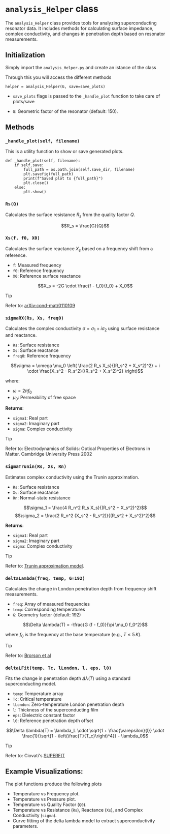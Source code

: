 # `analysis_Helper` class

The `analysis_Helper` class provides tools for analyzing superconducting resonator data. 
It includes methods for calculating surface impedance, complex conductivity, and changes in penetration depth based on resonator measurements.

## Initialization
Simply import the `analysis_Helper.py` and create an istance of the class

Through this you will access the different methods


```
helper = analysis_Helper(G, save=save_plots)
```

- `save_plots` flags is passed to the `_handle_plot` function to take care of plots/save

- `G`: Geometric factor of the resonator (default: 150).

## Methods

### `_handle_plot(self, filename)`

This is a utility function to show or save generated plots.

```
def _handle_plot(self, filename):
    if self.save:
        full_path = os.path.join(self.save_dir, filename)
        plt.savefig(full_path)
        print(f"Saved plot to {full_path}")
        plt.close()
    else:
        plt.show()
```

### `Rs(Q)`

Calculates the surface resistance $R_s$ from the quality factor $Q$.

$$R_s = \frac{G}{Q}$$

### `Xs(f, f0, X0)`

Calculates the surface reactance $X_s$ based on a frequency shift from a reference.

- `f`: Measured frequency  
- `f0`: Reference frequency  
- `X0`: Reference surface reactance

$$X_s = -2G \cdot \frac{f - f_0}{f_0} + X_0$$

> [!TIP]
>
> Refer to: [arXiv:cond-mat/0110109](https://arxiv.org/abs/cond-mat/0110109)

### `sigmaRX(Rs, Xs, freq0)`

Calculates the complex conductivity $\sigma = \sigma_1 + i\sigma_2$ using surface resistance and reactance.

- `Rs`: Surface resistance  
- `Xs`: Surface reactance  
- `freq0`: Reference frequency

$$\sigma = \omega \mu_0 \left( \frac{2 R_s X_s}{(R_s^2 + X_s^2)^2} + i \cdot \frac{X_s^2 - R_s^2}{(R_s^2 + X_s^2)^2} \right)$$

where:  
- $\omega = 2\pi f_0$  
- $\mu_0$: Permeability of free space

**Returns**:  
- `sigma1`: Real part  
- `sigma2`: Imaginary part  
- `sigma`: Complex conductivity

> [!TIP]
>
> Refer to: Electrodynamics of Solids: Optical Properties of Electrons in Matter. Cambridge University Press 2002

### `sigmaTrunin(Rs, Xs, Rn)`

Estimates complex conductivity using the Trunin approximation.

- `Rs`: Surface resistance  
- `Xs`: Surface reactance  
- `Rn`: Normal-state resistance

$$\sigma_1 = \frac{4 R_n^2 R_s X_s}{(R_s^2 + X_s^2)^2}$$
$$\sigma_2 = \frac{2 R_n^2 (X_s^2 - R_s^2)}{(R_s^2 + X_s^2)^2}$$

**Returns**:  
- `sigma1`: Real part  
- `sigma2`: Imaginary part  
- `sigma`: Complex conductivity

> [!TIP]
>
> Refer to: [Trunin approximation model](http://www.issp.ac.ru/lek/trunin/art60E.pdf).

### `deltaLambda(freq, temp, G=192)`

Calculates the change in London penetration depth from frequency shift measurements.

- `freq`: Array of measured frequencies  
- `temp`: Corresponding temperatures  
- `G`: Geometry factor (default: 192)

$$\Delta \lambda(T) = -\frac{G (f - f_0)}{\pi \mu_0 f_0^2}$$

where $f_0$ is the frequency at the base temperature (e.g., $T \leq 5\,K$).

> [!TIP]
>
> Refer to: [Brorson et al](https://arxiv.org/abs/cond-mat/9311027)

### `deltaLFit(temp, Tc, lLondon, l, eps, l0)`

Fits the change in penetration depth $\Delta \lambda(T)$ using a standard superconducting model.

- `temp`: Temperature array  
- `Tc`: Critical temperature  
- `lLondon`: Zero-temperature London penetration depth  
- `l`: Thickness of the superconducting film  
- `eps`: Dielectric constant factor  
- `l0`: Reference penetration depth offset

$$\Delta \lambda(T) = \lambda_L \cdot \sqrt{1 + \frac{\varepsilon}{l}} \cdot \frac{1}{\sqrt{1 - \left(\frac{T}{T_c}\right)^4}} - \lambda_0$$

> [!TIP]
>
> Refer to: Ciovati's [SUPERFIT](https://www.researchgate.net/publication/255216727_SUPERFIT_a_Computer_Code_to_Fit_Surface_Resistance_and_Penetration_Depth_of_a_Superconductor) 

## Example Visualizations:
The plot functions produce the following plots
- Temperature vs Frequency plot.
- Temperature vs Pressure plot.
- Temperature vs Quality Factor (`Q0`).
- Temperature vs Resistance (`Rs`), Reactance (`Xs`), and Complex Conductivity (`sigma`).
- Curve fitting of the delta lambda model to extract superconductivity parameters.